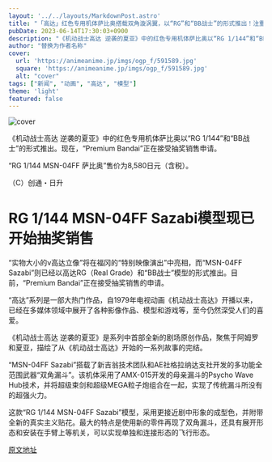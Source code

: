 ```yaml
---
layout: '../../layouts/MarkdownPost.astro'
title: "「高达」红色专用机体萨比奥搭载双角漩涡翼，以“RG”和“BB战士”的形式推出！注重新的造型和机能"
pubDate: 2023-06-14T17:30:03+0900
description: "《机动战士高达 逆袭的夏亚》中的红色专用机体萨比奥以“RG 1/144”和“BB战士”的形式推出。现在，“Premium Bandai”正在接受抽奖销售申请。"
author: "替换为作者名称"
cover:
  url: 'https://animeanime.jp/imgs/ogp_f/591589.jpg'
  square: 'https://animeanime.jp/imgs/ogp_f/591589.jpg'
  alt: "cover"
tags: ["新闻", "动画", "高达", "模型"]
theme: 'light'
featured: false
---
```


![cover](https://animeanime.jp/imgs/ogp_f/591589.jpg)

《机动战士高达 逆袭的夏亚》中的红色专用机体萨比奥以“RG 1/144”和“BB战士”的形式推出。现在，“Premium Bandai”正在接受抽奖销售申请。

“RG 1/144 MSN-04FF 萨比奥”售价为8,580日元（含税）。

（C）创通・日升

# RG 1/144 MSN-04FF Sazabi模型现已开始抽奖销售

“实物大小的ν高达立像”将在福冈的“特别映像演出”中亮相，而“MSN-04FF Sazabi”则已经以高达RG（Real Grade）和“BB战士”模型的形式推出。目前，“Premium Bandai”正在接受抽奖销售的申请。

“高达”系列是一部大热门作品，自1979年电视动画《机动战士高达》开播以来，已经在多媒体领域中展开了各种影像作品、模型和游戏等，至今仍然深受人们的喜爱。

《机动战士高达 逆袭的夏亚》是系列中首部全新的剧场原创作品，聚焦于阿姆罗和夏亚，描绘了从《机动战士高达》开始的一系列故事的完结。

“MSN-04FF Sazabi”搭载了新吉翁技术团队和AE社格拉纳达支社开发的多功能全范围武器“双角漏斗”。该机体采用了AMX-015开发的母亲漏斗的Psycho Wave Hub技术，并将超级束剑和超级MEGA粒子炮组合在一起，实现了传统漏斗所没有的超强火力。

这款“RG 1/144 MSN-04FF Sazabi”模型，采用更接近剧中形象的成型色，并附带全新的真实主义贴花。最大的特点是使用新的零件再现了双角漏斗，还具有展开形态和安装在手臂上等机关，可以实现单独和连接形态的飞行形态。

  [原文地址](https://animeanime.jp/article/2023/06/14/77915.html)